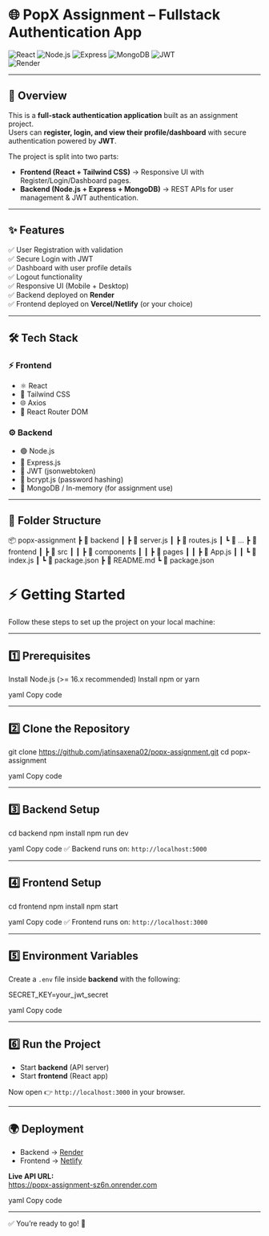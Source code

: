 # 🌐 PopX Assignment – Fullstack Authentication App

![React](https://img.shields.io/badge/Frontend-React-blue?logo=react) 
![Node.js](https://img.shields.io/badge/Backend-Node.js-green?logo=node.js) 
![Express](https://img.shields.io/badge/Framework-Express-lightgrey?logo=express) 
![MongoDB](https://img.shields.io/badge/Database-MongoDB-brightgreen?logo=mongodb) 
![JWT](https://img.shields.io/badge/Auth-JWT-orange?logo=jsonwebtokens)  
![Render](https://img.shields.io/badge/Deployed%20On-Render-purple?logo=render)  

---

## 📖 Overview

This is a **full-stack authentication application** built as an assignment project.  
Users can **register, login, and view their profile/dashboard** with secure authentication powered by **JWT**.  

The project is split into two parts:  
- **Frontend (React + Tailwind CSS)** → Responsive UI with Register/Login/Dashboard pages.  
- **Backend (Node.js + Express + MongoDB)** → REST APIs for user management & JWT authentication.  

---

## ✨ Features

✅ User Registration with validation  
✅ Secure Login with JWT  
✅ Dashboard with user profile details  
✅ Logout functionality  
✅ Responsive UI (Mobile + Desktop)  
✅ Backend deployed on **Render**  
✅ Frontend deployed on **Vercel/Netlify** (or your choice)  

---

## 🛠 Tech Stack

### ⚡ Frontend
- ⚛️ React  
- 🎨 Tailwind CSS  
- 🌐 Axios  
- 📍 React Router DOM  

### ⚙️ Backend
- 🟢 Node.js  
- 🚀 Express.js  
- 🔐 JWT (jsonwebtoken)  
- 🔑 bcrypt.js (password hashing)  
- 🍃 MongoDB / In-memory (for assignment use)  

---

## 📂 Folder Structure
📦 popx-assignment
┣ 📂 backend
┃ ┣ 📜 server.js
┃ ┣ 📜 routes.js
┃ ┗ 📜 ...
┣ 📂 frontend
┃ ┣ 📂 src
┃ ┃ ┣ 📂 components
┃ ┃ ┣ 📂 pages
┃ ┃ ┣ 📜 App.js
┃ ┃ ┗ 📜 index.js
┃ ┗ 📜 package.json
┣ 📜 README.md
┗ 📜 package.json

# ⚡ Getting Started

Follow these steps to set up the project on your local machine:

---

## 1️⃣ Prerequisites
Install Node.js (>= 16.x recommended)
Install npm or yarn

yaml
Copy code

---

## 2️⃣ Clone the Repository
git clone https://github.com/jatinsaxena02/popx-assignment.git
cd popx-assignment

yaml
Copy code

---

## 3️⃣ Backend Setup
cd backend
npm install
npm run dev

yaml
Copy code
✅ Backend runs on: `http://localhost:5000`

---

## 4️⃣ Frontend Setup
cd frontend
npm install
npm start

yaml
Copy code
✅ Frontend runs on: `http://localhost:3000`

---

## 5️⃣ Environment Variables

Create a `.env` file inside **backend** with the following:

SECRET_KEY=your_jwt_secret

yaml
Copy code

---

## 6️⃣ Run the Project

- Start **backend** (API server)  
- Start **frontend** (React app)  

Now open 👉 `http://localhost:3000` in your browser.

---

## 🌍 Deployment

- Backend → [Render](https://render.com)  
- Frontend → [Netlify](https://www.netlify.com)  

**Live API URL:**  
https://popx-assignment-sz6n.onrender.com

yaml
Copy code

---

✅ You’re ready to go! 🎉
